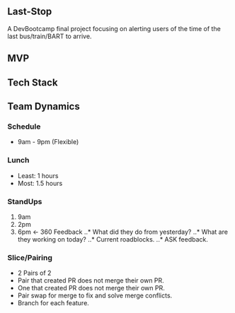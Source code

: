 ## Last-Stop
A DevBootcamp final project focusing on alerting users of the time of the last bus/train/BART to arrive.

## MVP



## Tech Stack
<!-- - React Native (iOS, Android)
- Rails API --> 

## Team Dynamics

### Schedule
- 9am - 9pm (Flexible)

### Lunch
- Least: 1 hours
- Most: 1.5 hours

### StandUps
1. 9am
2. 2pm
3. 6pm <- 360 Feedback 
..* What did they do from yesterday?
..* What are they working on today?
..* Current roadblocks.
..* ASK feedback.

### Slice/Pairing
- 2 Pairs of 2
- Pair that created PR does not merge their own PR.
- One that created PR does not merge their own PR.
- Pair swap for merge to fix and solve merge conflicts.
- Branch for each feature.  



